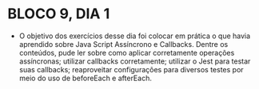 # BLOCO 9, DIA 1

- O objetivo dos exercícios desse dia foi colocar em prática o que havia aprendido sobre Java Script Assíncrono e Callbacks. Dentre os conteúdos, pude ler sobre como aplicar corretamente operações assíncronas; utilizar callbacks corretamente; utilizar o Jest para testar suas callbacks; reaproveitar configurações para diversos testes por meio do uso de beforeEach e afterEach.
